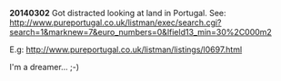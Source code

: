 **20140302** Got distracted looking at land in Portugal. 
See: http://www.pureportugal.co.uk/listman/exec/search.cgi?search=1&marknew=7&euro_numbers=0&lfield13_min=30%2C000m2

E.g: http://www.pureportugal.co.uk/listman/listings/l0697.html

I'm a dreamer... ;-)